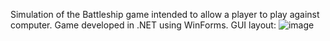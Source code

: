 Simulation of the Battleship game intended to allow a player to play against computer.
Game developed in .NET using WinForms. 
GUI layout: 
![image](https://github.com/isokolovic/Battleship/assets/18165294/13331964-4e9e-464e-950e-7d87191fc6f2)

